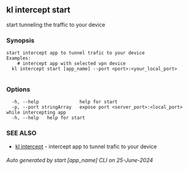 ## kl intercept start

start tunneling the traffic to your device

### Synopsis

```
start intercept app to tunnel trafic to your device
Examples:
	# intercept app with selected vpn device
  kl intercept start [app_name] --port <port>:<your_local_port>
	
```

### Options

```
  -h, --help               help for start
  -p, --port stringArray   expose port <server_port>:<local_port> while intercepting app
  -h, --help   help for start
```

### SEE ALSO

* [kl intercept](kl_intercept.md)  - intercept app to tunnel trafic to your device

###### Auto generated by start [app_name] CLI on 25-June-2024
